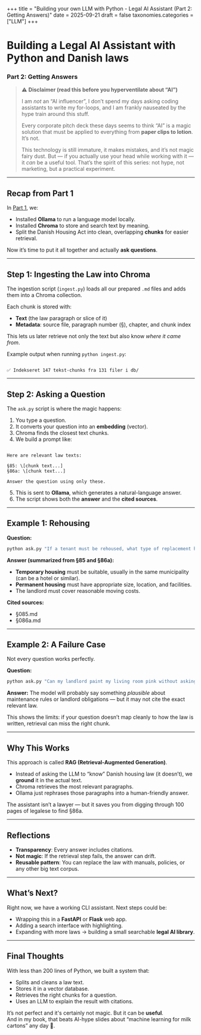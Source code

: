 +++
title = "Building your own LLM with Python - Legal AI Assistant (Part 2: Getting Answers)"
date = 2025-09-21
draft = false
taxonomies.categories = ["LLM"]
+++

# Building a Legal AI Assistant with Python and Danish laws  
### Part 2: Getting Answers

> ⚠️ **Disclaimer (read this before you hyperventilate about “AI”)**  
>  
> I am *not* an “AI influencer”, I don’t spend my days asking coding assistants to write my for-loops, and I am frankly nauseated by the hype train around this stuff.  
>  
> Every corporate pitch deck these days seems to think “AI” is a magic solution that must be applied to everything from **paper clips to lotion**. It’s not.  
>  
> This technology is still immature, it makes mistakes, and it’s not magic fairy dust. But — if you actually use your head while working with it — it *can* be a useful tool. That’s the spirit of this series: not hype, not marketing, but a practical experiment.  

---

## Recap from Part 1

In [Part 1](../part-1-tools-and-setup/), we:  

- Installed **Ollama** to run a language model locally.  
- Installed **Chroma** to store and search text by meaning.  
- Split the Danish Housing Act into clean, overlapping **chunks** for easier retrieval.  

Now it’s time to put it all together and actually **ask questions**.  

---

## Step 1: Ingesting the Law into Chroma

The ingestion script (`ingest.py`) loads all our prepared `.md` files and adds them into a Chroma collection.  

Each chunk is stored with:  

- **Text** (the law paragraph or slice of it)  
- **Metadata**: source file, paragraph number (§), chapter, and chunk index  

This lets us later retrieve not only the text but also know *where it came from*.  

Example output when running `python ingest.py`:

```

✅ Indekseret 147 tekst-chunks fra 131 filer i db/

```

---

## Step 2: Asking a Question

The `ask.py` script is where the magic happens:  

1. You type a question.  
2. It converts your question into an **embedding** (vector).  
3. Chroma finds the closest text chunks.  
4. We build a prompt like:  

```

Here are relevant law texts:

§85: \[chunk text...]
§86a: \[chunk text...]

Answer the question using only these.

````

5. This is sent to **Ollama**, which generates a natural-language answer.  
6. The script shows both the **answer** and the **cited sources**.  

---

## Example 1: Rehousing

**Question:**  

```bash
python ask.py "If a tenant must be rehoused, what type of replacement housing must be provided?"
````

**Answer (summarized from §85 and §86a):**

* **Temporary housing** must be suitable, usually in the same municipality (can be a hotel or similar).
* **Permanent housing** must have appropriate size, location, and facilities.
* The landlord must cover reasonable moving costs.

**Cited sources:**

* §085.md
* §086a.md

---

## Example 2: A Failure Case

Not every question works perfectly.

**Question:**

```bash
python ask.py "Can my landlord paint my living room pink without asking me?"
```

**Answer:**
The model will probably say something *plausible* about maintenance rules or landlord obligations — but it may not cite the exact relevant law.

This shows the limits: if your question doesn’t map cleanly to how the law is written, retrieval can miss the right chunk.

---

## Why This Works

This approach is called **RAG (Retrieval-Augmented Generation)**.

* Instead of asking the LLM to “know” Danish housing law (it doesn’t), we **ground** it in the actual text.
* Chroma retrieves the most relevant paragraphs.
* Ollama just rephrases those paragraphs into a human-friendly answer.

The assistant isn’t a lawyer — but it saves you from digging through 100 pages of legalese to find §86a.

---

## Reflections

* **Transparency**: Every answer includes citations.
* **Not magic**: If the retrieval step fails, the answer can drift.
* **Reusable pattern**: You can replace the law with manuals, policies, or any other big text corpus.

---

## What’s Next?

Right now, we have a working CLI assistant. Next steps could be:

* Wrapping this in a **FastAPI** or **Flask** web app.
* Adding a search interface with highlighting.
* Expanding with more laws → building a small searchable **legal AI library**.

---

## Final Thoughts

With less than 200 lines of Python, we built a system that:

* Splits and cleans a law text.
* Stores it in a vector database.
* Retrieves the right chunks for a question.
* Uses an LLM to explain the result with citations.

It’s not perfect and it's certainly not magic. But it can be **useful**.  
And in my book, that beats AI-hype slides about “machine learning for milk cartons” any day 🍺.
